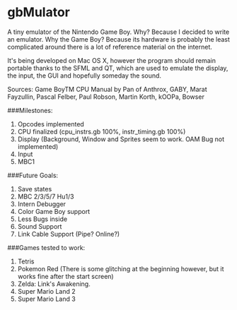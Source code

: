 # gbMulator
A tiny emulator of the Nintendo Game Boy. Why? Because I decided to write an emulator. Why the Game Boy? Because its hardware is probably the least complicated around there is a lot of reference material on the internet.

It's being developed on Mac OS X, however the program should remain portable thanks to the SFML and QT, which are used to emulate the display, the input, the GUI and hopefully someday the sound.

Sources: Game BoyTM CPU Manual by Pan of Anthrox, GABY, Marat Fayzullin, Pascal Felber, Paul Robson, Martin Korth, kOOPa, Bowser

###Milestones:

1. Opcodes implemented
2. CPU finalized (cpu_instrs.gb 100%, instr_timing.gb 100%)
3. Display (Background, Window and Sprites seem to work. OAM Bug not implemented)
4. Input
5. MBC1

###Future Goals:

1. Save states
2. MBC 2/3/5/7 Hu1/3
3. Intern Debugger 
4. Color Game Boy support 
5. Less Bugs inside 
6. Sound Support
7. Link Cable Support (Pipe? Online?)

###Games tested to work:

1. Tetris
2. Pokemon Red (There is some glitching at the beginning however, but it works fine after the start screen)
3. Zelda: Link's Awakening.
4. Super Mario Land 2
5. Super Mario Land 3
